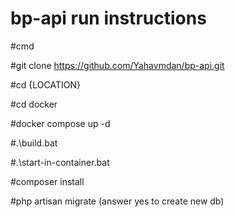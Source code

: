 # bp-api run instructions

#cmd

#git clone https://github.com/Yahavmdan/bp-api.git

#cd {LOCATION}

#cd docker

#docker compose up -d

#.\build.bat

#.\start-in-container.bat

#composer install

#php artisan migrate (answer yes to create new db)
